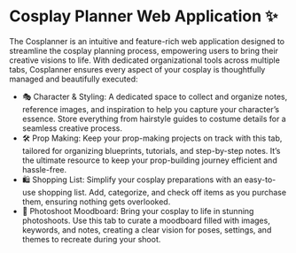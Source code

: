 # Cosplay Planner Web Application ✨

The Cosplanner is an intuitive and feature-rich web application designed to streamline the cosplay planning process, empowering users to bring their creative visions to life. With dedicated organizational tools across multiple tabs, Cosplanner ensures every aspect of your cosplay is thoughtfully managed and beautifully executed:

- 🎭 Character & Styling: A dedicated space to collect and organize notes, reference images, and inspiration to help you capture your character’s essence. Store everything from hairstyle guides to costume details for a seamless creative process.
- 🛠️ Prop Making: Keep your prop-making projects on track with this tab, tailored for organizing blueprints, tutorials, and step-by-step notes. It’s the ultimate resource to keep your prop-building journey efficient and hassle-free.
- 🛍️ Shopping List: Simplify your cosplay preparations with an easy-to-use shopping list. Add, categorize, and check off items as you purchase them, ensuring nothing gets overlooked.
- 📸 Photoshoot Moodboard: Bring your cosplay to life in stunning photoshoots. Use this tab to curate a moodboard filled with images, keywords, and notes, creating a clear vision for poses, settings, and themes to recreate during your shoot.
